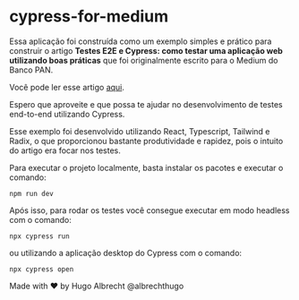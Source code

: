 # cypress-for-medium

Essa aplicação foi construída como um exemplo simples e prático para construir o artigo <strong>Testes E2E e Cypress: como testar uma aplicação web utilizando boas práticas</strong>
que foi originalmente escrito para o Medium do Banco PAN.

Você pode ler esse artigo [aqui](https://medium.com/opanehtech/testes-e2e-e-cypress-como-testar-uma-aplica%C3%A7%C3%A3o-web-utilizando-boas-pr%C3%A1ticas-93c10621e07a).

Espero que aproveite e que possa te ajudar no desenvolvimento de testes end-to-end utilizando Cypress.

Esse exemplo foi desenvolvido utilizando React, Typescript, Tailwind e Radix, o que proporcionou bastante produtividade e rapidez, pois o intuito do artigo era focar nos testes.

Para executar o projeto localmente, basta instalar os pacotes e executar o comando:

`npm run dev`

Após isso, para rodar os testes você consegue executar em modo headless com o comando:

`npx cypress run`

ou utilizando a aplicação desktop do Cypress com o comando:

`npx cypress open`

Made with ❤️ by Hugo Albrecht @albrechthugo